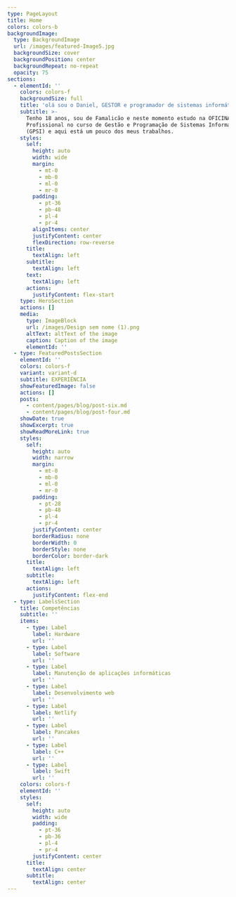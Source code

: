```yaml
---
type: PageLayout
title: Home
colors: colors-b
backgroundImage:
  type: BackgroundImage
  url: /images/featured-Image5.jpg
  backgroundSize: cover
  backgroundPosition: center
  backgroundRepeat: no-repeat
  opacity: 75
sections:
  - elementId: ''
    colors: colors-f
    backgroundSize: full
    title: 'olá sou o Daniel, GESTOR e programador de sistemas informáticos.'
    subtitle: >-
      Tenho 18 anos, sou de Famalicão e neste momento estudo na OFICINA - Escola
      Profissional no curso de Gestão e Programação de Sistemas Informáticos
      (GPSI) e aqui está um pouco dos meus trabalhos.
    styles:
      self:
        height: auto
        width: wide
        margin:
          - mt-0
          - mb-0
          - ml-0
          - mr-0
        padding:
          - pt-36
          - pb-48
          - pl-4
          - pr-4
        alignItems: center
        justifyContent: center
        flexDirection: row-reverse
      title:
        textAlign: left
      subtitle:
        textAlign: left
      text:
        textAlign: left
      actions:
        justifyContent: flex-start
    type: HeroSection
    actions: []
    media:
      type: ImageBlock
      url: /images/Design sem nome (1).png
      altText: altText of the image
      caption: Caption of the image
      elementId: ''
  - type: FeaturedPostsSection
    elementId: ''
    colors: colors-f
    variant: variant-d
    subtitle: EXPERIÊNCIA
    showFeaturedImage: false
    actions: []
    posts:
      - content/pages/blog/post-six.md
      - content/pages/blog/post-four.md
    showDate: true
    showExcerpt: true
    showReadMoreLink: true
    styles:
      self:
        height: auto
        width: narrow
        margin:
          - mt-0
          - mb-0
          - ml-0
          - mr-0
        padding:
          - pt-28
          - pb-48
          - pl-4
          - pr-4
        justifyContent: center
        borderRadius: none
        borderWidth: 0
        borderStyle: none
        borderColor: border-dark
      title:
        textAlign: left
      subtitle:
        textAlign: left
      actions:
        justifyContent: flex-end
  - type: LabelsSection
    title: Competências
    subtitle: ''
    items:
      - type: Label
        label: Hardware
        url: ''
      - type: Label
        label: Software
        url: ''
      - type: Label
        label: Manutenção de aplicações informáticas
        url: ''
      - type: Label
        label: Desenvolvimento web
        url: ''
      - type: Label
        label: Netlify
        url: ''
      - type: Label
        label: Pancakes
        url: ''
      - type: Label
        label: C++
        url: ''
      - type: Label
        label: Swift
        url: ''
    colors: colors-f
    elementId: ''
    styles:
      self:
        height: auto
        width: wide
        padding:
          - pt-36
          - pb-36
          - pl-4
          - pr-4
        justifyContent: center
      title:
        textAlign: center
      subtitle:
        textAlign: center
---
```

